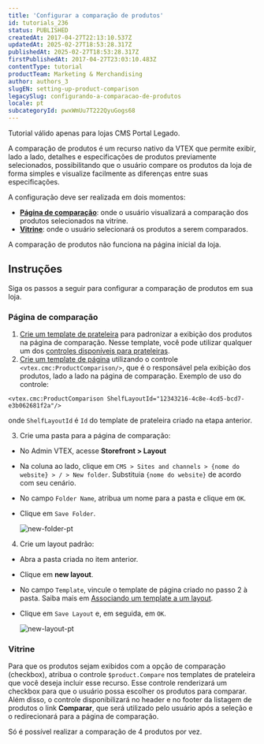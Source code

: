 ```yaml
---
title: 'Configurar a comparação de produtos'
id: tutorials_236
status: PUBLISHED
createdAt: 2017-04-27T22:13:10.537Z
updatedAt: 2025-02-27T18:53:28.317Z
publishedAt: 2025-02-27T18:53:28.317Z
firstPublishedAt: 2017-04-27T23:03:10.483Z
contentType: tutorial
productTeam: Marketing & Merchandising
author: authors_3
slugEN: setting-up-product-comparison
legacySlug: configurando-a-comparacao-de-produtos
locale: pt
subcategoryId: pwxWmUu7T222QyuGogs68
---
```


<div class = "alert alert-warning">
  <p>Tutorial válido apenas para lojas CMS Portal Legado.</p>
</div>

A comparação de produtos é um recurso nativo da VTEX que permite exibir, lado a lado, detalhes e especificações de produtos previamente selecionados, possibilitando que o usuário compare os produtos da loja de forma simples e visualize facilmente as diferenças entre suas especificações.

A configuração deve ser realizada em dois momentos:

- [**Página de comparação**](#pagina-de-comparacao): onde o usuário visualizará a comparação dos produtos selecionados na vitrine.
- [**Vitrine**](#vitrine): onde o usuário selecionará os produtos a serem comparados.

<div class = "alert alert-warning">
  <p>A comparação de produtos não funciona na página inicial da loja.</p>
</div>

## Instruções

Siga os passos a seguir para configurar a comparação de produtos em sua loja.

### Página de comparação

1. [Crie um template de prateleira](http://help.vtex.com/pt/faq/como-criar-um-template-de-prateleira) para padronizar a exibição dos produtos na página de comparação. Nesse template, você pode utilizar qualquer um dos [controles disponíveis para prateleiras](https://developers.vtex.com/docs/guides/shelf-template-controls).
2. [Crie um template de página](http://help.vtex.com/pt/faq/como-criar-um-template-de-pagina) utilizando o controle `<vtex.cmc:ProductComparison/>`, que é o responsável pela exibição dos produtos, lado a lado na página de comparação. Exemplo de uso do controle:  

```
<vtex.cmc:ProductComparison ShelfLayoutId="12343216-4c8e-4cd5-bcd7-e3b062681f2a"/>
```

onde `ShelfLayoutId` é `Id` do template de prateleira criado na etapa anterior.

3. Crie uma pasta para a página de comparação:
  - No Admin VTEX, acesse **Storefront > Layout**
  - Na coluna ao lado, clique em `CMS > Sites and channels > {nome do website} > / > New folder`. Substituia `{nome do website}` de acordo com seu cenário.
  - No campo `Folder Name`, atribua um nome para a pasta e clique em `OK`.
  - Clique em `Save Folder`.

       ![new-folder-pt](//images.ctfassets.net/alneenqid6w5/7lAM8DDROFdPxQYaZoRRzk/2cdb1a9747e5f9b208703ebdbd02b333/new-folder-pt.gif)

4. Crie um layout padrão:
  - Abra a pasta criada no item anterior.
  - Clique em **new layout**.
  - No campo `Template`, vincule o template de página criado no passo 2 à pasta. Saiba mais em [Associando um template a um layout](https://help.vtex.com/pt/tutorial/associando-um-template-a-um-layout--7CkgOHRj7DVbsRxyR8YQrK).
  - Clique em `Save Layout` e, em seguida, em `OK`.

       ![new-layout-pt](//images.ctfassets.net/alneenqid6w5/4krTQkJzqQRbgWJrtlftgJ/c087f506cc178042923f56e1915bd720/new-layout-pt.gif)

### Vitrine

Para que os produtos sejam exibidos com a opção de comparação (checkbox), atribua o controle `$product.Compare` nos templates de prateleira que você deseja incluir esse recurso. Esse controle renderizará um checkbox para que o usuário possa escolher os produtos para comparar. Além disso, o controle disponibilizará no header e no footer da listagem de produtos o link **Comparar**, que será utilizado pelo usuário após a seleção e o redirecionará para a página de comparação.

<div class = "alert alert-warning">
  <p>Só é possível realizar a comparação de 4 produtos por vez.</p>
</div>

